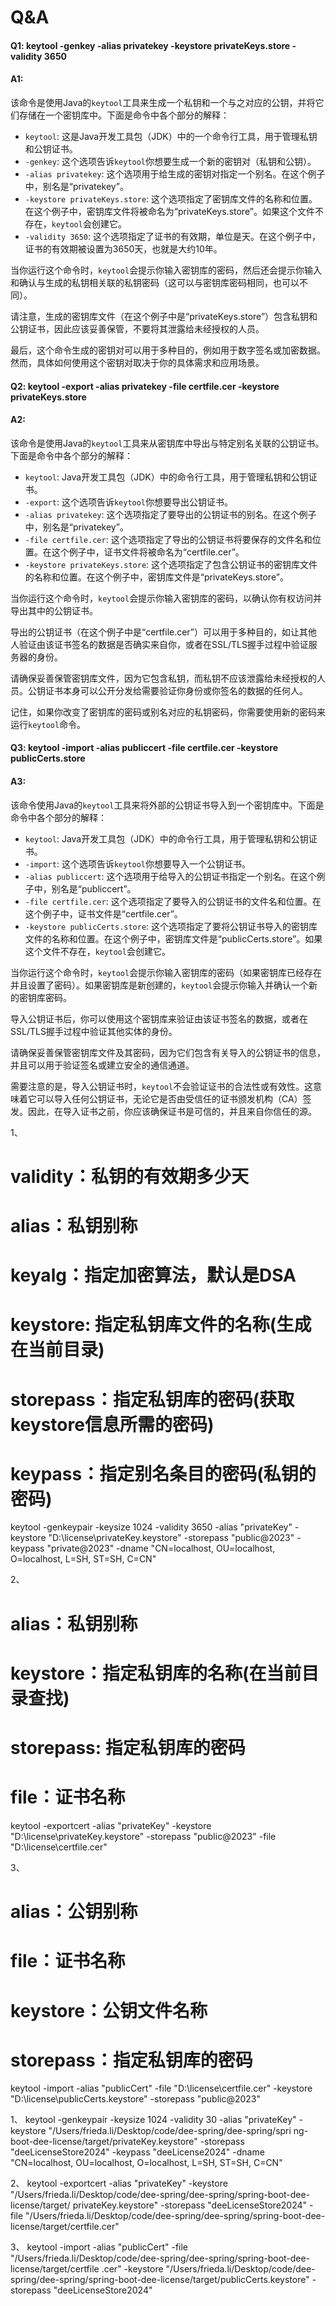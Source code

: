 # Q&A

#### Q1: keytool -genkey -alias privatekey -keystore privateKeys.store -validity 3650
#### A1:
该命令是使用Java的`keytool`工具来生成一个私钥和一个与之对应的公钥，并将它们存储在一个密钥库中。下面是命令中各个部分的解释：

* `keytool`: 这是Java开发工具包（JDK）中的一个命令行工具，用于管理私钥和公钥证书。
* `-genkey`: 这个选项告诉`keytool`你想要生成一个新的密钥对（私钥和公钥）。
* `-alias privatekey`: 这个选项用于给生成的密钥对指定一个别名。在这个例子中，别名是“privatekey”。
* `-keystore privateKeys.store`: 这个选项指定了密钥库文件的名称和位置。在这个例子中，密钥库文件将被命名为“privateKeys.store”。如果这个文件不存在，`keytool`会创建它。
* `-validity 3650`: 这个选项指定了证书的有效期，单位是天。在这个例子中，证书的有效期被设置为3650天，也就是大约10年。

当你运行这个命令时，`keytool`会提示你输入密钥库的密码，然后还会提示你输入和确认与生成的私钥相关联的私钥密码（这可以与密钥库密码相同，也可以不同）。

请注意，生成的密钥库文件（在这个例子中是“privateKeys.store”）包含私钥和公钥证书，因此应该妥善保管，不要将其泄露给未经授权的人员。

最后，这个命令生成的密钥对可以用于多种目的，例如用于数字签名或加密数据。然而，具体如何使用这个密钥对取决于你的具体需求和应用场景。



#### Q2: keytool -export -alias privatekey -file certfile.cer -keystore privateKeys.store
#### A2: 
该命令是使用Java的`keytool`工具来从密钥库中导出与特定别名关联的公钥证书。下面是命令中各个部分的解释：

* `keytool`: Java开发工具包（JDK）中的命令行工具，用于管理私钥和公钥证书。
* `-export`: 这个选项告诉`keytool`你想要导出公钥证书。
* `-alias privatekey`: 这个选项指定了要导出的公钥证书的别名。在这个例子中，别名是“privatekey”。
* `-file certfile.cer`: 这个选项指定了导出的公钥证书将要保存的文件名和位置。在这个例子中，证书文件将被命名为“certfile.cer”。
* `-keystore privateKeys.store`: 这个选项指定了包含公钥证书的密钥库文件的名称和位置。在这个例子中，密钥库文件是“privateKeys.store”。

当你运行这个命令时，`keytool`会提示你输入密钥库的密码，以确认你有权访问并导出其中的公钥证书。

导出的公钥证书（在这个例子中是“certfile.cer”）可以用于多种目的，如让其他人验证由该证书签名的数据是否确实来自你，或者在SSL/TLS握手过程中验证服务器的身份。

请确保妥善保管密钥库文件，因为它包含私钥，而私钥不应该泄露给未经授权的人员。公钥证书本身可以公开分发给需要验证你身份或你签名的数据的任何人。

记住，如果你改变了密钥库的密码或别名对应的私钥密码，你需要使用新的密码来运行`keytool`命令。

#### Q3: keytool -import -alias publiccert -file certfile.cer -keystore publicCerts.store
#### A3:
该命令使用Java的`keytool`工具来将外部的公钥证书导入到一个密钥库中。下面是命令中各个部分的解释：

* `keytool`: Java开发工具包（JDK）中的命令行工具，用于管理私钥和公钥证书。
* `-import`: 这个选项告诉`keytool`你想要导入一个公钥证书。
* `-alias publiccert`: 这个选项用于给导入的公钥证书指定一个别名。在这个例子中，别名是“publiccert”。
* `-file certfile.cer`: 这个选项指定了要导入的公钥证书的文件名和位置。在这个例子中，证书文件是“certfile.cer”。
* `-keystore publicCerts.store`: 这个选项指定了要将公钥证书导入的密钥库文件的名称和位置。在这个例子中，密钥库文件是“publicCerts.store”。如果这个文件不存在，`keytool`会创建它。

当你运行这个命令时，`keytool`会提示你输入密钥库的密码（如果密钥库已经存在并且设置了密码）。如果密钥库是新创建的，`keytool`会提示你输入并确认一个新的密钥库密码。

导入公钥证书后，你可以使用这个密钥库来验证由该证书签名的数据，或者在SSL/TLS握手过程中验证其他实体的身份。

请确保妥善保管密钥库文件及其密码，因为它们包含有关导入的公钥证书的信息，并且可以用于验证签名或建立安全的通信通道。

需要注意的是，导入公钥证书时，`keytool`不会验证证书的合法性或有效性。这意味着它可以导入任何公钥证书，无论它是否由受信任的证书颁发机构（CA）签发。因此，在导入证书之前，你应该确保证书是可信的，并且来自你信任的源。



1、
# validity：私钥的有效期多少天
# alias：私钥别称
# keyalg：指定加密算法，默认是DSA
# keystore: 指定私钥库文件的名称(生成在当前目录)
# storepass：指定私钥库的密码(获取keystore信息所需的密码)
# keypass：指定别名条目的密码(私钥的密码)
keytool -genkeypair -keysize 1024 -validity 3650 -alias "privateKey" -keystore "D:\license\privateKey.keystore" -storepass "public@2023" -keypass "private@2023" -dname "CN=localhost, OU=localhost, O=localhost, L=SH, ST=SH, C=CN"

2、
# alias：私钥别称
# keystore：指定私钥库的名称(在当前目录查找)
# storepass: 指定私钥库的密码
# file：证书名称
keytool -exportcert -alias "privateKey" -keystore "D:\license\privateKey.keystore" -storepass "public@2023" -file "D:\license\certfile.cer"

3、
# alias：公钥别称
# file：证书名称
# keystore：公钥文件名称
# storepass：指定私钥库的密码
keytool -import -alias "publicCert" -file "D:\license\certfile.cer" -keystore "D:\license\publicCerts.keystore" -storepass "public@2023"


1、
keytool -genkeypair -keysize 1024 -validity 30 -alias "privateKey" -keystore "/Users/frieda.li/Desktop/code/dee-spring/dee-spring/spri
ng-boot-dee-license/target/privateKey.keystore" -storepass "deeLicenseStore2024" -keypass "deeLicense2024" -dname "CN=localhost, OU=localhost, O=localhost, L=SH, ST=SH, C=CN"

2、
keytool -exportcert -alias "privateKey" -keystore "/Users/frieda.li/Desktop/code/dee-spring/dee-spring/spring-boot-dee-license/target/
privateKey.keystore" -storepass "deeLicenseStore2024" -file "/Users/frieda.li/Desktop/code/dee-spring/dee-spring/spring-boot-dee-license/target/certfile.cer"

3、
keytool -import -alias "publicCert" -file "/Users/frieda.li/Desktop/code/dee-spring/dee-spring/spring-boot-dee-license/target/certfile
.cer" -keystore "/Users/frieda.li/Desktop/code/dee-spring/dee-spring/spring-boot-dee-license/target/publicCerts.keystore" -storepass "deeLicenseStore2024"

















